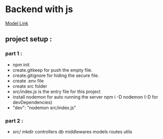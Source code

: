 # Backend with js
 [Model Link](https://app.eraser.io/workspace/YtPqZ1VogxGy1jzIDkzj)
## project setup : 
### part 1 :
- npm init 
- create.gitkeep for push the empty file.
-  create.gitignore for hiding the secure file. 
- create .env file
- create src folder
- src/index.js is the entry file for this project
- install nodemon for auto running the server npm i -D nodemon (-D for devDependencies)
- "dev": "nodemon src/index.js"
### part 2 :
- src/ mkdir controllers db middlewares models routes utils